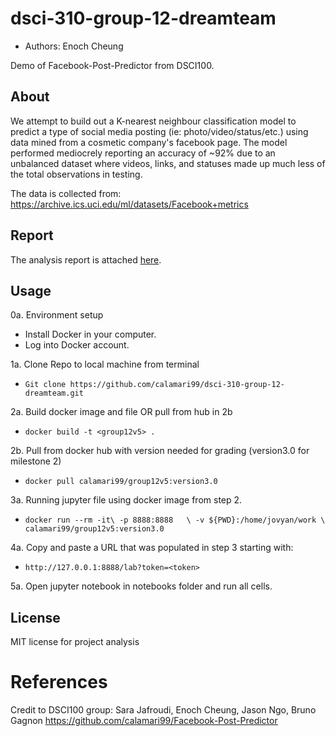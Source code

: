 # dsci-310-group-12-dreamteam
- Authors: Enoch Cheung

Demo of Facebook-Post-Predictor from DSCI100.

## About
We attempt to build out a K-nearest neighbour classification model to predict a type of social media posting (ie: photo/video/status/etc.) using data mined from a cosmetic company's facebook page. The model performed mediocrely reporting an accuracy of ~92% due to an unbalanced dataset where videos, links, and statuses made up much less of the total observations in testing. 

The data is collected from: https://archive.ics.uci.edu/ml/datasets/Facebook+metrics

## Report
The analysis report is attached [here](https://github.com/calamari99/Facebook-Post-Predictor/blob/main/submission.ipynb).

## Usage
0a. Environment setup
- Install Docker in your computer.
- Log into Docker account.

1a. Clone Repo to local machine from terminal
- `Git clone https://github.com/calamari99/dsci-310-group-12-dreamteam.git`

2a. Build docker image and file OR pull from hub in 2b
- `docker build -t <group12v5> .`

2b. Pull from docker hub with version needed for grading (version3.0 for milestone 2)
- `docker pull calamari99/group12v5:version3.0`

3a. Running jupyter file using docker image from step 2.
- `docker run --rm -it\
    -p 8888:8888   \
    -v ${PWD}:/home/jovyan/work \
    calamari99/group12v5:version3.0`

<!-- `docker container run -d -p 8888:8888 -e JUPYTER_TOKEN=enter -e GRANT_SUDO=yes --user root --name test  –<dockerimage>` -->

<!--  Docker credential issues:
1. Logout of Docker:
` docker logout `

2. Build image with tag using:
` docker tag <imagename> <userID/imagename:tagname> 

3. Login to docker
` docker login `

4. Push image
` docker push <userID/imagename:tagname> 
-->

4a. Copy and paste a URL that was populated in step 3 starting with:
- `http://127.0.0.1:8888/lab?token=<token>`


5a. Open jupyter notebook in notebooks folder and run all cells.


## License
MIT license for project analysis

# References
Credit to DSCI100 group: Sara Jafroudi, Enoch Cheung, Jason Ngo, Bruno Gagnon
https://github.com/calamari99/Facebook-Post-Predictor

